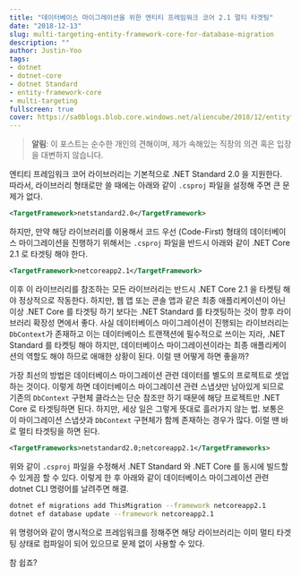```yaml
---
title: "데이터베이스 마이그레이션을 위한 엔티티 프레임워크 코어 2.1 멀티 타겟팅"
date: "2018-12-13"
slug: multi-targeting-entity-framework-core-for-database-migration
description: ""
author: Justin-Yoo
tags:
- dotnet
- dotnet-core
- dotnet Standard
- entity-framework-core
- multi-targeting
fullscreen: true
cover: https://sa0blogs.blob.core.windows.net/aliencube/2018/12/entityframeworkcore-on-netcoreapp-and-netstandard-00.png
---
```


> **알림**: 이 포스트는 순수한 개인의 견해이며, 제가 속해있는 직장의 의견 혹은 입장을 대변하지 않습니다.

엔티티 프레임워크 코어 라이브러리는 기본적으로 .NET Standard 2.0 을 지원한다. 따라서, 라이브러리 형태로만 쓸 때에는 아래와 같이 `.csproj` 파일을 설정해 주면 큰 문제가 없다.

```xml
<TargetFramework>netstandard2.0</TargetFramework>

```

하지만, 만약 해당 라이브러리를 이용해서 코드 우선 (Code-First) 형태의 데이터베이스 마이그레이션을 진행하기 위해서는 `.csproj` 파일을 반드시 아래와 같이 .NET Core 2.1 로 타겟팅 해야 한다.

```xml
<TargetFramework>netcoreapp2.1</TargetFramework>

```

이후 이 라이브러리를 참조하는 모든 라이브러리는 반드시 .NET Core 2.1 을 타켓팅 해야 정상적으로 작동한다. 하지만, 웹 앱 또는 콘솔 앱과 같은 최종 애플리케이션이 아닌 이상 .NET Core 를 타겟팅 하기 보다는 .NET Standard 를 타겟팅하는 것이 향후 라이브러리 확장성 면에서 좋다. 사실 데이터베이스 마이그레이션이 진행되는 라이브러리는 `DbContext`가 존재하고 이는 데이터베이스 트랜잭션에 필수적으로 쓰이는 지라, .NET Standard 를 타켓팅 해야 하지만, 데이터베이스 마이그레이션이라는 최종 애플리케이션의 역할도 해야 하므로 애매한 상황이 된다. 이럴 땐 어떻게 하면 좋을까?

가장 최선의 방법은 데이터베이스 마이그레이션 관련 데이터를 별도의 프로젝트로 셋업하는 것이다. 이렇게 하면 데이터베이스 마이그레이션 관련 스냅샷만 남아있게 되므로 기존의 `DbContext` 구현체 클라스는 단순 참조만 하기 때문에 해당 프로젝트만 .NET Core 로 타겟팅하면 된다. 하지만, 세상 일은 그렇게 뜻대로 흘러가지 않는 법. 보통은 이 마이그레이션 스냅샷과 `DbContext` 구현체가 함께 존재하는 경우가 많다. 이럴 땐 바로 멀티 타겟팅을 하면 된다.

```xml
<TargetFrameworks>netstandard2.0;netcoreapp2.1</TargetFrameworks>

```

위와 같이 `.csproj` 파일을 수정해서 .NET Standard 와 .NET Core 를 동시에 빌드할 수 있게끔 할 수 있다. 이렇게 한 후 아래와 같이 데이터베이스 마이그레이션 관련 dotnet CLI 명령어를 날려주면 해결.

```bash
dotnet ef migrations add ThisMigration --framework netcoreapp2.1
dotnet ef database update --framework netcoreapp2.1

```

위 명령어와 같이 명시적으로 프레임워크를 정해주면 해당 라이브러리는 이미 멀티 타겟팅 상태로 컴파일이 되어 있으므로 문제 없이 사용할 수 있다.

참 쉽죠?
